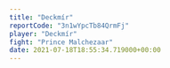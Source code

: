 ```yaml
---
title: "Deckmír"
reportCode: "3n1wYpcTb84QrmFj"
player: "Deckmír"
fight: "Prince Malchezaar"
date: 2021-07-18T18:55:34.719000+00:00
---
```

